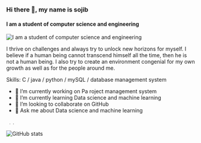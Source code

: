 ### Hi there 👋, my name is sojib
#### I am a student of computer science and engineering 
![I am a student of computer science and engineering ](https://scontent.fdac24-5.fna.fbcdn.net/v/t39.30808-6/494148316_698216486119273_6457873019457495683_n.jpg?_nc_cat=101&ccb=1-7&_nc_sid=6ee11a&_nc_eui2=AeGl8B2TDYdBjtgt7NrZx7xALD8dCALg8EAsPx0IAuDwQBEah1yI7qfv5XrLApJG1jiVSuCAd7Zd5ZSTAHB4PWkA&_nc_ohc=_Ru_V0Ky6vYQ7kNvwFT7eGT&_nc_oc=Adkp7WkHBiPst5gwJucA7uO-pUdHe_J-zwktSWT-5iAURIz4Q6Uta0YljkUHFRNWiGc&_nc_zt=23&_nc_ht=scontent.fdac24-5.fna&_nc_gid=bX9-_4sJUX6nxCKI0xz94A&oh=00_AfQfwLiqvB5gb6aV50JdEYKWGN4I59vzTg8HDRZSaXqyZQ&oe=686FD3F0)

I thrive on challenges and always try to unlock new horizons  for  myself. I believe if a human being cannot transcend himself all the time, then he is not a human being. I also try to create an environment congenial for my own growth as well as for the people around me.


Skills: C / java / python / mySQL / database management system

- 🔭 I’m currently working on Pa roject management system 
- 🌱 I’m currently learning Data science and machine learning 
- 👯 I’m looking to collaborate on GitHub 
- 💬 Ask me about Data science and machine learning  


[<img src='https://cdn.jsdelivr.net/npm/simple-icons@3.0.1/icons/github.svg' alt='github' height='4'>](https://github.com/https://github.com/SOJIB1032/SOJIB1032/blob/main/README.md)  [<img src='https://cdn.jsdelivr.net/npm/simple-icons@3.0.1/icons/linkedin.svg' alt='linkedin' height='4'>](https://www.linkedin.com/in/https://www.linkedin.com/in/md-sojib-hasan-813734266//)  [<img src='https://cdn.jsdelivr.net/npm/simple-icons@3.0.1/icons/facebook.svg' alt='facebook' height='4'>](https://www.facebook.com/https://www.facebook.com/md.sojib.hasan.32)  

![GitHub stats](https://github-readme-stats.vercel.app/api?username=https://github.com/SOJIB1032/SOJIB1032/blob/main/README.md&show_icons=true)  


